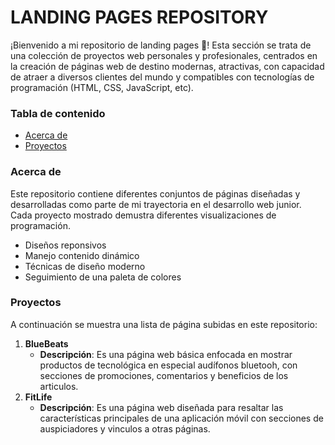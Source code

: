# LANDING PAGES REPOSITORY

¡Bienvenido a mi repositorio de landing pages 👋! Esta sección se trata de una colección de proyectos web personales y profesionales, centrados en la creación de páginas web de destino modernas, atractivas, con capacidad de atraer a diversos clientes del mundo y
compatibles con tecnologías de programación (HTML, CSS, JavaScript, etc).

### Tabla de contenido
- [Acerca de](#Acerca-de)
- [Proyectos](#Proyectos)

### Acerca de
Este repositorio contiene diferentes conjuntos de páginas diseñadas y desarrolladas como parte de mi trayectoria en el desarrollo web junior. Cada proyecto mostrado demustra diferentes visualizaciones de programación.
- Diseños reponsivos
- Manejo contenido dinámico
- Técnicas de diseño moderno
- Seguimiento de una paleta de colores

### Proyectos
A continuación se muestra una lista de página subidas en este repositorio:
1. **BlueBeats**
    - **Descripción**: Es una página web básica enfocada en mostrar productos de tecnológica en especial audífonos bluetooh, con secciones de promociones, comentarios y beneficios de los articulos.
2. **FitLife**
    - **Descripción**: Es una página web diseñada para resaltar las características principales de una aplicación móvil con secciones de auspiciadores y vinculos a otras páginas.









